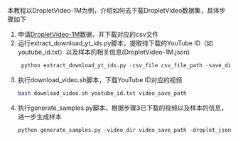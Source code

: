 本教程以DropletVideo-1M为例，介绍如何去下载DropletVideo数据集，具体步骤如下
1. 申请[DropletVideo-1M](https://huggingface.co/datasets/DropletX/DropletVideo-1M)数据，并下载对应的csv文件
2. 运行extract_download_yt_ids.py脚本，提取待下载的YouTube ID（如youtube_id.txt）以及样本的相关信息(DropletVideo-1M.json)
   ```python
    python extract_download_yt_ids.py -csv_file csv_file_path -save_dir save_path
    ```
3. 执行download_video.sh脚本，下载YouTube ID对应的视频
    ```bash
   bash download_video.sh youtube_id.txt video_save_path
   ```
4. 执行generate_samples.py脚本，根据步骤3已下载的视频以及样本的信息，进一步生成样本
    ```python
    python generate_samples.py -video_dir video_save_path -droplet_json DropletVideo-1M.json -save_dir sample_save_path
    ```
   